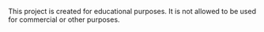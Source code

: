 This project is created for educational purposes. It is not allowed to be used for commercial or other purposes.
